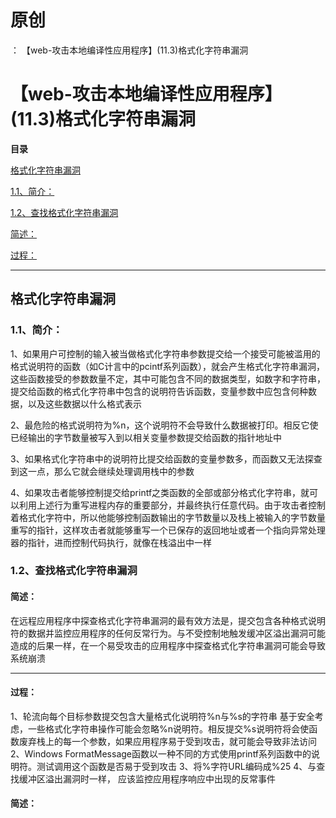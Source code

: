 # 原创
：  【web-攻击本地编译性应用程序】(11.3)格式化字符串漏洞

# 【web-攻击本地编译性应用程序】(11.3)格式化字符串漏洞

**目录**

[格式化字符串漏洞](#%E6%A0%BC%E5%BC%8F%E5%8C%96%E5%AD%97%E7%AC%A6%E4%B8%B2%E6%BC%8F%E6%B4%9E)

[1.1、简介：](#1.1%E3%80%81%E7%AE%80%E4%BB%8B%EF%BC%9A)

[1.2、查找格式化字符串漏洞](#1.2%E3%80%81%E6%9F%A5%E6%89%BE%E6%A0%BC%E5%BC%8F%E5%8C%96%E5%AD%97%E7%AC%A6%E4%B8%B2%E6%BC%8F%E6%B4%9E)

[简述：](#%E7%AE%80%E8%BF%B0%EF%BC%9A)

[过程：](#%E8%BF%87%E7%A8%8B%EF%BC%9A)

---


## 格式化字符串漏洞

> 
<h3>1.1、简介：</h3>
1、如果用户可控制的输入被当做格式化字符串参数提交给一个接受可能被滥用的格式说明符的函数（如C计言中的pcintf系列函数），就会产生格式化字符串漏洞，这些函数接受的参数数量不定，其中可能包含不同的数据类型，如数字和字符串，提交给函数的格式化字符串中包含的说明符告诉函数，变量参数中应包含何种数据，以及这些数据以什么格式表示

2、最危险的格式说明符为%n，这个说明符不会导致什么数据被打印。相反它使已经输出的字节数量被写入到以相关变量参数提交给函数的指针地址中

3、如果格式化字符串中的说明符比提交给函数的变量参数多，而函数又无法探查到这一点，那么它就会继续处理调用栈中的参数

4、如果攻击者能够控制提交给printf之类函数的全部或部分格式化字符串，就可以利用上述行为重写进程内存的重要部分，并最终执行任意代码。由于攻击者控制着格式化字符中，所以他能够控制函数输出的字节数量以及栈上被输入的字节数量重写的指针，这样攻击者就能够重写一个已保存的返回地址或者一个指向异常处理器的指针，进而控制代码执行，就像在栈溢出中一样


> 
<h3>1.2、查找格式化字符串漏洞</h3>
<h4>简述：</h4>
在远程应用程序中探查格式化字符串漏洞的最有效方法是，提交包含各种格式说明符的数据并监控应用程序的任何反常行为。与不受控制地触发缓冲区溢出漏洞可能造成的后果一样，在一个易受攻击的应用程序中探查格式化字符串漏洞可能会导致系统崩溃
<hr/>
<h4>过程：</h4>
1、轮流向每个目标参数提交包含大量格式化说明符%n与%s的字符串
基于安全考虑，一些格式化字符串操作可能会忽略%n说明符。相反提交%s说明符将会使函数废弃栈上的每一个参数，如果应用程序易于受到攻击，就可能会导致非法访问
2、Windows FormatMessage函数以一种不同的方式使用printf系列函数中的说明符。测试调用这个函数是否易于受到攻击
3、将%字符URL编码成%25
4、与查找缓冲区溢出漏洞时一样， 应该监控应用程序响应中出现的反常事件


#### 简述：
